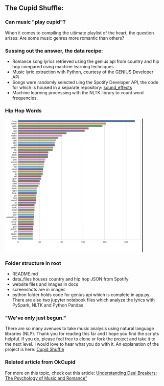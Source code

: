 ## The Cupid Shuffle:
### Can music "play cupid"?

When it comes to compiling the ultimate playlist of the heart, the question arises: Are some music genres more romantic than others? 

### Sussing out the answer, the data recipe:  
- Romance song lyrics retrieved using the genius api from country and hip hop compared using machine learning techniques.
- Music lyric extraction with Python, courtesy of the GENIUS Developer API
- Songs were randomly selected uing the Spotify Developer API, the code for which is housed in a separate repository: <a href='https://github.com/sherirosalia/sound_effects.git'>sound_effects</a>
-  Machine learning processing with the NLTK library to count word frequencies.
### Hip Hop Words
[<img src="docs/images/hip_hop_top.jpg" width="450"/>](images/hip_hop_top.jpg)
### Folder structure in root
- README.md 
- data_files houses country and hip hop JSON from Spotify
- website files and images in docs
- screenshots are in images 
- python folder holds code for genius api which is complete in app.py. There are also two jupyter notebook files which analyze the lyrics with PySpark, NLTK and Python Pandas
### "We've only just begun." 
There are so many avenues to take music analysis using natural language libraries (NLP). Thank you for reading this far and I hope you find the scripts helpful. If you do, please feel free to clone or fork the project and take it to the next level. I would love to hear what you do with it. An explanation of the project is here: <a href='https://sherirosalia.github.io/cupid_shuffle/'>Cupid Shuffle</a>

### Related article from OkCupid 
For more on this topic, check out this article:  <a href ="https://theblog.okcupid.com/https-theblog-okcupid-com-dating-deal-breakers-music-e9bc60c95222">Understanding Deal Breakers: The Psychology of Music and Romance"</a>





